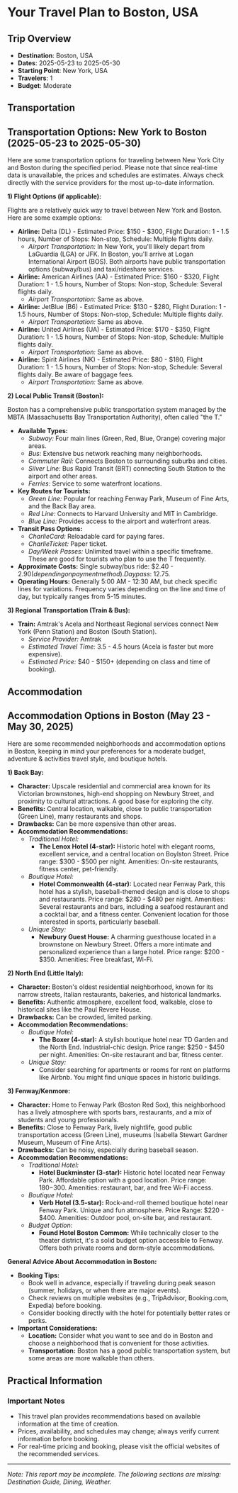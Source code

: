 # Your Travel Plan to Boston, USA

## Trip Overview
- **Destination**: Boston, USA
- **Dates**: 2025-05-23 to 2025-05-30
- **Starting Point**: New York, USA
- **Travelers**: 1
- **Budget**: Moderate

## Transportation

## Transportation Options: New York to Boston (2025-05-23 to 2025-05-30)

Here are some transportation options for traveling between New York City and Boston during the specified period. Please note that since real-time data is unavailable, the prices and schedules are estimates. Always check directly with the service providers for the most up-to-date information.

**1) Flight Options (if applicable):**

Flights are a relatively quick way to travel between New York and Boston. Here are some example options:

*   **Airline:** Delta (DL) - Estimated Price: $150 - $300, Flight Duration: 1 - 1.5 hours, Number of Stops: Non-stop, Schedule: Multiple flights daily.
    *   *Airport Transportation:* In New York, you'll likely depart from LaGuardia (LGA) or JFK. In Boston, you'll arrive at Logan International Airport (BOS). Both airports have public transportation options (subway/bus) and taxi/rideshare services.
*   **Airline:** American Airlines (AA) - Estimated Price: $160 - $320, Flight Duration: 1 - 1.5 hours, Number of Stops: Non-stop, Schedule: Several flights daily.
    *   *Airport Transportation:* Same as above.
*   **Airline:** JetBlue (B6) - Estimated Price: $130 - $280, Flight Duration: 1 - 1.5 hours, Number of Stops: Non-stop, Schedule: Multiple flights daily.
    *   *Airport Transportation:* Same as above.
*   **Airline:** United Airlines (UA) - Estimated Price: $170 - $350, Flight Duration: 1 - 1.5 hours, Number of Stops: Non-stop, Schedule: Multiple flights daily.
    *   *Airport Transportation:* Same as above.
*   **Airline:** Spirit Airlines (NK) - Estimated Price: $80 - $180, Flight Duration: 1 - 1.5 hours, Number of Stops: Non-stop, Schedule: Several flights daily. Be aware of baggage fees.
    *   *Airport Transportation:* Same as above.

**2) Local Public Transit (Boston):**

Boston has a comprehensive public transportation system managed by the MBTA (Massachusetts Bay Transportation Authority), often called "the T."

*   **Available Types:**
    *   *Subway:* Four main lines (Green, Red, Blue, Orange) covering major areas.
    *   *Bus:* Extensive bus network reaching many neighborhoods.
    *   *Commuter Rail:* Connects Boston to surrounding suburbs and cities.
    *   *Silver Line:* Bus Rapid Transit (BRT) connecting South Station to the airport and other areas.
    *   *Ferries:* Service to some waterfront locations.
*   **Key Routes for Tourists:**
    *   *Green Line:* Popular for reaching Fenway Park, Museum of Fine Arts, and the Back Bay area.
    *   *Red Line:* Connects to Harvard University and MIT in Cambridge.
    *   *Blue Line:* Provides access to the airport and waterfront areas.
*   **Transit Pass Options:**
    *   *CharlieCard:* Reloadable card for paying fares.
    *   *CharlieTicket:* Paper ticket.
    *   *Day/Week Passes:* Unlimited travel within a specific timeframe. These are good for tourists who plan to use the T frequently.
*   **Approximate Costs:** Single subway/bus ride: $2.40 - $2.90 (depending on payment method). Day pass: ~$12.75.
*   **Operating Hours:** Generally 5:00 AM - 12:30 AM, but check specific lines for variations. Frequency varies depending on the line and time of day, but typically ranges from 5-15 minutes.

**3) Regional Transportation (Train & Bus):**

*   **Train:** Amtrak's Acela and Northeast Regional services connect New York (Penn Station) and Boston (South Station).
    *   *Service Provider:* Amtrak
    *   *Estimated Travel Time:* 3.5 - 4.5 hours (Acela is faster but more expensive).
    *   *Estimated Price:* $40 - $150+ (depending on class and time of booking).

## Accommodation


## Accommodation Options in Boston (May 23 - May 30, 2025)

Here are some recommended neighborhoods and accommodation options in Boston, keeping in mind your preferences for a moderate budget, adventure & activities travel style, and boutique hotels.

**1) Back Bay:**

*   **Character:** Upscale residential and commercial area known for its Victorian brownstones, high-end shopping on Newbury Street, and proximity to cultural attractions. A good base for exploring the city.
*   **Benefits:** Central location, walkable, close to public transportation (Green Line), many restaurants and shops.
*   **Drawbacks:** Can be more expensive than other areas.
*   **Accommodation Recommendations:**
    *   *Traditional Hotel:*
        *   **The Lenox Hotel (4-star):** Historic hotel with elegant rooms, excellent service, and a central location on Boylston Street. Price range: $300 - $500 per night. Amenities: On-site restaurants, fitness center, pet-friendly.
    *   *Boutique Hotel:*
        *   **Hotel Commonwealth (4-star):** Located near Fenway Park, this hotel has a stylish, baseball-themed design and is close to shops and restaurants. Price range: $280 - $480 per night. Amenities: Several restaurants and bars, including a seafood restaurant and a cocktail bar, and a fitness center. Convenient location for those interested in sports, particularly baseball.
    *   *Unique Stay:*
        *   **Newbury Guest House:** A charming guesthouse located in a brownstone on Newbury Street. Offers a more intimate and personalized experience than a large hotel. Price range: $200 - $350. Amenities: Free breakfast, Wi-Fi.

**2) North End (Little Italy):**

*   **Character:** Boston's oldest residential neighborhood, known for its narrow streets, Italian restaurants, bakeries, and historical landmarks.
*   **Benefits:** Authentic atmosphere, excellent food, walkable, close to historical sites like the Paul Revere House.
*   **Drawbacks:** Can be crowded, limited parking.
*   **Accommodation Recommendations:**
    *   *Boutique Hotel:*
        *   **The Boxer (4-star):** A stylish boutique hotel near TD Garden and the North End. Industrial-chic design. Price range: $250 - $450 per night. Amenities: On-site restaurant and bar, fitness center.
    *   *Unique Stay:*
        *   Consider searching for apartments or rooms for rent on platforms like Airbnb. You might find unique spaces in historic buildings.

**3) Fenway/Kenmore:**

*   **Character:** Home to Fenway Park (Boston Red Sox), this neighborhood has a lively atmosphere with sports bars, restaurants, and a mix of students and young professionals.
*   **Benefits:** Close to Fenway Park, lively nightlife, good public transportation access (Green Line), museums (Isabella Stewart Gardner Museum, Museum of Fine Arts).
*   **Drawbacks:** Can be noisy, especially during baseball season.
*   **Accommodation Recommendations:**
    *   *Traditional Hotel:*
        *   **Hotel Buckminster (3-star):** Historic hotel located near Fenway Park. Affordable option with a good location. Price range: $180-$300. Amenities: restaurant, bar, and free Wi-Fi access.
    *   *Boutique Hotel:*
        *   **Verb Hotel (3.5-star):** Rock-and-roll themed boutique hotel near Fenway Park. Unique and fun atmosphere. Price Range: $220 - $400. Amenities: Outdoor pool, on-site bar, and restaurant.
    *   *Budget Option:*
        *   **Found Hotel Boston Common:** While technically closer to the theater district, it's a solid budget option accessible to Fenway. Offers both private rooms and dorm-style accommodations.

**General Advice About Accommodation in Boston:**

*   **Booking Tips:**
    *   Book well in advance, especially if traveling during peak season (summer, holidays, or when there are major events).
    *   Check reviews on multiple websites (e.g., TripAdvisor, Booking.com, Expedia) before booking.
    *   Consider booking directly with the hotel for potentially better rates or perks.
*   **Important Considerations:**
    *   **Location:** Consider what you want to see and do in Boston and choose a neighborhood that is convenient for those activities.
    *   **Transportation:** Boston has a good public transportation system, but some areas are more walkable than others.

## Practical Information

### Important Notes
- This travel plan provides recommendations based on available information at the time of creation.
- Prices, availability, and schedules may change; always verify current information before booking.
- For real-time pricing and booking, please visit the official websites of the recommended services.



---
*Note: This report may be incomplete. The following sections are missing: Destination Guide, Dining, Weather.*